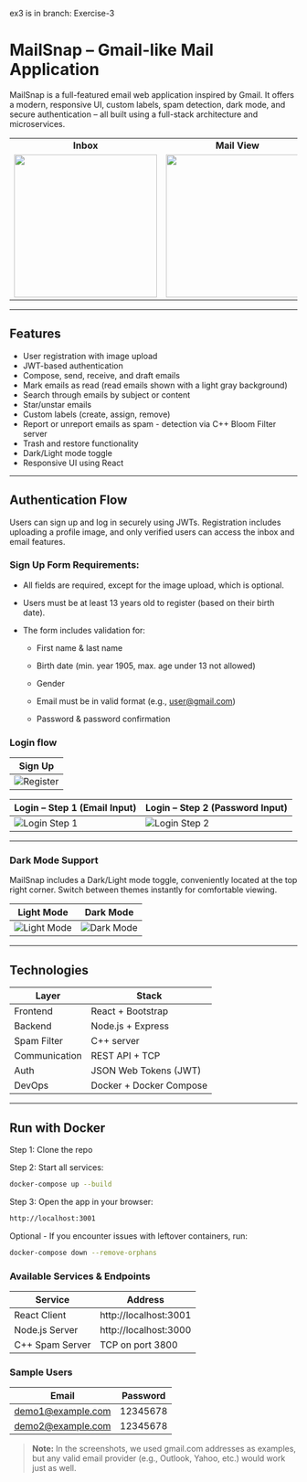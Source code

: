 ex3 is in branch: Exercise-3
# MailSnap – Gmail-like Mail Application
MailSnap is a full-featured email web application inspired by Gmail. It offers a modern, responsive UI, custom labels, spam detection, dark mode, and secure authentication – all built using a full-stack architecture and microservices.

<table>
  <tr>
    <td align="center"><strong>Inbox</strong></td>
    <td align="center"><strong>Mail View</strong></td>
    <td align="center"><strong>Compose</strong></td>
  </tr>
  <tr>
    <td><img src="https://github.com/user-attachments/assets/633454d3-30c6-4a45-ba63-47a8ae54ff18" width="250"/></td>
    <td><img src="https://github.com/user-attachments/assets/870a2945-ea03-4a0d-b43a-cfab07594b19" width="250"/></td>
    <td><img src="https://github.com/user-attachments/assets/f68e8497-f788-40f9-a57f-32130bc31497" width="250"/></td>
  </tr>
</table>

---

## Features

- User registration with image upload  
- JWT-based authentication  
- Compose, send, receive, and draft emails
- Mark emails as read (read emails shown with a light gray background)
- Search through emails by subject or content
- Star/unstar emails  
- Custom labels (create, assign, remove)  
- Report or unreport emails as spam - detection via C++ Bloom Filter server  
- Trash and restore functionality  
- Dark/Light mode toggle  
- Responsive UI using React

---


## Authentication Flow

Users can sign up and log in securely using JWTs. Registration includes uploading a profile image, and only verified users can access the inbox and email features.

### Sign Up Form Requirements:
- All fields are required, except for the image upload, which is optional.

- Users must be at least 13 years old to register (based on their birth date).

- The form includes validation for:

     * First name & last name

     * Birth date (min. year 1905, max. age under 13 not allowed)

     * Gender

     * Email must be in valid format (e.g., user@gmail.com)

     * Password & password confirmation

### Login flow


| Sign Up                                    |
|--------------------------------------------|
| ![Register](https://github.com/user-attachments/assets/ac31b692-8b09-4cac-868e-a70c2dd76938)      |

| Login – Step 1 (Email Input)               | Login – Step 2 (Password Input)            |
|--------------------------------------------|--------------------------------------------|
| ![Login Step 1](https://github.com/user-attachments/assets/9c4b77b3-e0ef-48ad-b90e-b0e5c8dea39f) | ![Login Step 2](https://github.com/user-attachments/assets/377ec100-6e11-4bca-89aa-3545843c2bf4) |

---


### Dark Mode Support

MailSnap includes a Dark/Light mode toggle, conveniently located at the top right corner. Switch between themes instantly for comfortable viewing.

|   Light Mode |   Dark Mode |
|--------------|-------------|
| ![Light Mode](https://github.com/user-attachments/assets/825b3e97-6371-4dae-8285-ffc5d67ce37d) | ![Dark Mode](https://github.com/user-attachments/assets/3b0b9a0b-061a-4bf1-8434-3f5ec2f49179) |

---


## Technologies

| Layer        | Stack                      |
|--------------|----------------------------|
| Frontend     | React + Bootstrap          |
| Backend      | Node.js + Express          |
| Spam Filter  | C++ server                 |
| Communication| REST API + TCP             |
| Auth         | JSON Web Tokens (JWT)      |
| DevOps       | Docker + Docker Compose    |

---


## Run with Docker

Step 1: Clone the repo

Step 2: Start all services:
```bash
docker-compose up --build
```
Step 3: Open the app in your browser:
```bash
http://localhost:3001
```

Optional - If you encounter issues with leftover containers, run:
```bash
docker-compose down --remove-orphans
```

### Available Services & Endpoints

| Service           | Address                        |
|-------------------|--------------------------------|
| React Client      | http://localhost:3001          |
| Node.js Server    | http://localhost:3000          |
| C++ Spam Server   | TCP on port 3800               |


### Sample Users

| Email                  | Password  |
|------------------------|-----------|
| demo1@example.com      | 12345678  |
| demo2@example.com      | 12345678  |

> **Note:** In the screenshots, we used gmail.com addresses as examples,   
> but any valid email provider (e.g., Outlook, Yahoo, etc.) would work just as well.











